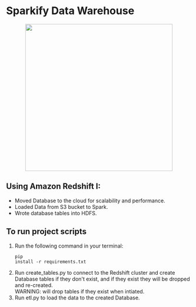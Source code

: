 # Sparkify Data Warehouse

<p align = 'center'><img src = 'https://cdn.freelogovectors.net/wp-content/uploads/2018/07/amazon-redshift-logo.png' width = 400 hieght = 200></img></p>

## Using Amazon Redshift I:

- Moved Database to the cloud for scalability and performance.
- Loaded Data from S3 bucket to Spark.
- Wrote database tables into HDFS.

## To run project scripts

1. Run the following command in your terminal: <br> <pre><code>pip install -r requirements.txt</code></pre>
2. Run create_tables.py to connect to the Redshift cluster and create Database tables if they don't exist, and if they exist they will be dropped and re-created. <br> WARNING: will drop tables if they exist when intiated.
3. Run etl.py to load the data to the created Database.
